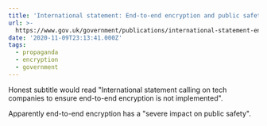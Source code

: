 ```yaml
---
title: 'International statement: End-to-end encryption and public safety'
url: >-
  https://www.gov.uk/government/publications/international-statement-end-to-end-encryption-and-public-safety
date: '2020-11-09T23:13:41.000Z'
tags:
  - propaganda
  - encryption
  - government
---
```

Honest subtitle would read "International statement calling on tech companies to ensure end-to-end encryption is not implemented".

Apparently end-to-end encryption has a "severe impact on public safety".